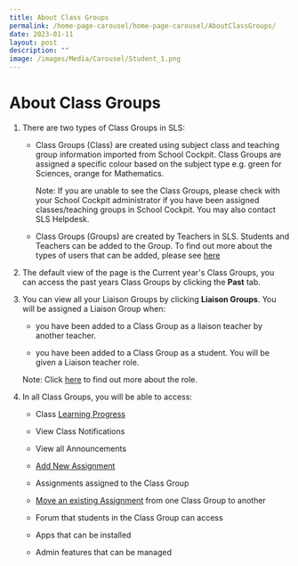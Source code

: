 ```yaml
---
title: About Class Groups
permalink: /home-page-carousel/home-page-carousel/AboutClassGroups/
date: 2023-01-11
layout: post
description: ""
image: /images/Media/Carousel/Student_1.png
---
```


About Class Groups
==================

1.  There are two types of Class Groups in SLS:
    
    *   Class Groups (Class) are created using subject class and teaching group information imported from School Cockpit. Class Groups are assigned a specific colour based on the subject type e.g. green for Sciences, orange for Mathematics.
        
        Note: If you are unable to see the Class Groups, please check with your School Cockpit administrator if you have been assigned classes/teaching groups in School Cockpit. You may also contact SLS Helpdesk.
        
    *   Class Groups (Groups) are created by Teachers in SLS. Students and Teachers can be added to the Group. To find out more about the types of users that can be added, please see [here](https://www.learning.moe.edu.sg/sls/teachers/user-guide/vle/teacher/ClassGroupManagement/CreateGroup.html)
        
2.  The default view of the page is the Current year's Class Groups, you can access the past years Class Groups by clicking the **Past** tab.
    
3.  You can view all your Liaison Groups by clicking **Liaison Groups**. You will be assigned a Liaison Group when:
    
    *   you have been added to a Class Group as a liaison teacher by another teacher.
        
    *   you have been added to a Class Group as a student. You will be given a Liaison teacher role.
        
    
    Note: Click [here](https://www.learning.moe.edu.sg/sls/teachers/user-guide/vle/teacher/ClassGroupManagement/CreateGroup.html) to find out more about the role.
    
4.  In all Class Groups, you will be able to access:
    
    *   Class [Learning Progress](https://www.learning.moe.edu.sg/sls/teachers/user-guide/vle/teacher/LearningProgress/About.html)
        
    *   View Class Notifications
        
    *   View all Announcements
        
    *   [Add New Assignment](https://www.learning.moe.edu.sg/sls/teachers/user-guide/vle/teacher/AssignmentFeedback/CreateAssignment.html)
        
    *   Assignments assigned to the Class Group
        
    *   [Move an existing Assignment](https://www.learning.moe.edu.sg/sls/teachers/user-guide/vle/teacher/AssignmentFeedback/MoveAssignment.html) from one Class Group to another
        
    *   Forum that students in the Class Group can access
        
    *   Apps that can be installed
        
    *   Admin features that can be managed